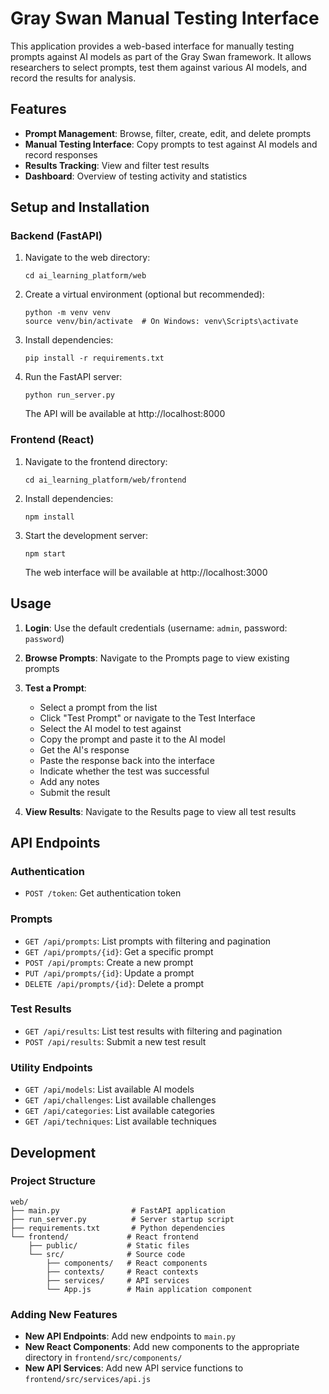# Gray Swan Manual Testing Interface

This application provides a web-based interface for manually testing prompts against AI models as part of the Gray Swan framework. It allows researchers to select prompts, test them against various AI models, and record the results for analysis.

## Features

- **Prompt Management**: Browse, filter, create, edit, and delete prompts
- **Manual Testing Interface**: Copy prompts to test against AI models and record responses
- **Results Tracking**: View and filter test results
- **Dashboard**: Overview of testing activity and statistics

## Setup and Installation

### Backend (FastAPI)

1. Navigate to the web directory:
   ```
   cd ai_learning_platform/web
   ```

2. Create a virtual environment (optional but recommended):
   ```
   python -m venv venv
   source venv/bin/activate  # On Windows: venv\Scripts\activate
   ```

3. Install dependencies:
   ```
   pip install -r requirements.txt
   ```

4. Run the FastAPI server:
   ```
   python run_server.py
   ```

   The API will be available at http://localhost:8000

### Frontend (React)

1. Navigate to the frontend directory:
   ```
   cd ai_learning_platform/web/frontend
   ```

2. Install dependencies:
   ```
   npm install
   ```

3. Start the development server:
   ```
   npm start
   ```

   The web interface will be available at http://localhost:3000

## Usage

1. **Login**: Use the default credentials (username: `admin`, password: `password`)

2. **Browse Prompts**: Navigate to the Prompts page to view existing prompts

3. **Test a Prompt**:
   - Select a prompt from the list
   - Click "Test Prompt" or navigate to the Test Interface
   - Select the AI model to test against
   - Copy the prompt and paste it to the AI model
   - Get the AI's response
   - Paste the response back into the interface
   - Indicate whether the test was successful
   - Add any notes
   - Submit the result

4. **View Results**: Navigate to the Results page to view all test results

## API Endpoints

### Authentication
- `POST /token`: Get authentication token

### Prompts
- `GET /api/prompts`: List prompts with filtering and pagination
- `GET /api/prompts/{id}`: Get a specific prompt
- `POST /api/prompts`: Create a new prompt
- `PUT /api/prompts/{id}`: Update a prompt
- `DELETE /api/prompts/{id}`: Delete a prompt

### Test Results
- `GET /api/results`: List test results with filtering and pagination
- `POST /api/results`: Submit a new test result

### Utility Endpoints
- `GET /api/models`: List available AI models
- `GET /api/challenges`: List available challenges
- `GET /api/categories`: List available categories
- `GET /api/techniques`: List available techniques

## Development

### Project Structure

```
web/
├── main.py                # FastAPI application
├── run_server.py          # Server startup script
├── requirements.txt       # Python dependencies
└── frontend/             # React frontend
    ├── public/           # Static files
    └── src/              # Source code
        ├── components/   # React components
        ├── contexts/     # React contexts
        ├── services/     # API services
        └── App.js        # Main application component
```

### Adding New Features

- **New API Endpoints**: Add new endpoints to `main.py`
- **New React Components**: Add new components to the appropriate directory in `frontend/src/components/`
- **New API Services**: Add new API service functions to `frontend/src/services/api.js`
